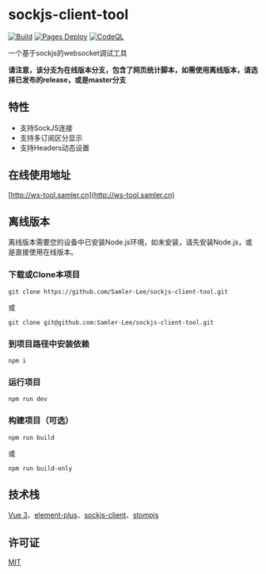 # sockjs-client-tool
[![Build](https://github.com/Samler-Lee/sockjs-client-tool/actions/workflows/build.yml/badge.svg)](https://github.com/Samler-Lee/sockjs-client-tool/actions/workflows/build.yml)
[![Pages Deploy](https://github.com/Samler-Lee/sockjs-client-tool/actions/workflows/pages-deploy.yml/badge.svg)](https://github.com/Samler-Lee/sockjs-client-tool/actions/workflows/pages-deploy.yml)
[![CodeQL](https://github.com/Samler-Lee/sockjs-client-tool/actions/workflows/github-code-scanning/codeql/badge.svg)](https://github.com/Samler-Lee/sockjs-client-tool/actions/workflows/github-code-scanning/codeql)

一个基于sockjs的websocket调试工具

**请注意，该分支为在线版本分支，包含了网页统计脚本，如需使用离线版本，请选择已发布的release，或是master分支**

## 特性
- 支持SockJS连接
- 支持多订阅区分显示
- 支持Headers动态设置

## 在线使用地址
[http://ws-tool.samler.cn](http://ws-tool.samler.cn)

## 离线版本
离线版本需要您的设备中已安装Node.js环境，如未安装，请先安装Node.js，或是直接使用在线版本。

### 下载或Clone本项目
```shell
git clone https://github.com/Samler-Lee/sockjs-client-tool.git
```
或
```shell
git clone git@github.com:Samler-Lee/sockjs-client-tool.git
```

### 到项目路径中安装依赖
```shell
npm i
```

### 运行项目
```shell
npm run dev
```

### 构建项目（可选）
```shell
npm run build
```
或
```shell
npm run build-only
```

## 技术栈
[Vue 3](https://vuejs.org)、[element-plus](https://element-plus.org/)、[sockjs-client](https://github.com/sockjs/sockjs-client)、[stompjs](https://github.com/jmesnil/stomp-websocket)

## 许可证
[MIT](https://opensource.org/licenses/MIT)